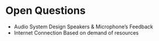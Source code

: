 # Open Questions

- Audio System Design Speakers & Microphone’s Feedback
- Internet Connection Based on demand of resources
